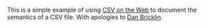This is a simple example of using [CSV on the Web] to document the semantics
of a CSV file. With apologies to [Dan Bricklin].

[CSV on the Web]: http://www.w3.org/2013/csvw/wiki/Main_Page
[Dan Bricklin]: https://en.wikipedia.org/wiki/Dan_Bricklin
